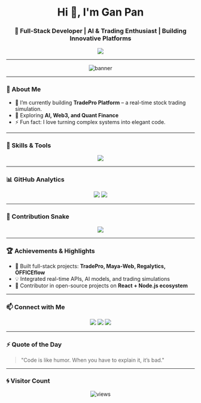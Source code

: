 <!-- Profile Header -->
<h1 align="center">Hi 👋, I'm Gan Pan</h1>
<h3 align="center">🚀 Full-Stack Developer | AI & Trading Enthusiast | Building Innovative Platforms</h3>

<!-- Typing Animation -->
<p align="center">
  <img src="https://readme-typing-svg.herokuapp.com?size=22&duration=3000&color=00F0FF&lines=Passionate+Developer;Stock+Market+Builder;AI+Lover;Always+Learning+New+Tech" />
</p>

---

<!-- Profile Banner -->
<p align="center">
  <img src="https://github.com/abhishek-coderX/abhishek-coderX/blob/main/banner.gif" alt="banner" />
</p>

---

### 💼 About Me
- 🔭 I’m currently building **TradePro Platform** – a real-time stock trading simulation.
- 🌱 Exploring **AI, Web3, and Quant Finance**
- ⚡ Fun fact: I love turning complex systems into elegant code.

---

### 🧠 Skills & Tools
<p align="center">
  <img src="https://skillicons.dev/icons?i=react,nodejs,tailwind,typescript,python,mongodb,express,git,github,vite" />
</p>

---

### 📊 GitHub Analytics
<p align="center">
  <img src="https://github-readme-stats.vercel.app/api?username=abhishek-coderX&show_icons=true&theme=radical" />
  <img src="https://github-readme-streak-stats.herokuapp.com/?user=abhishek-coderX&theme=radical" />
</p>

---

### 🐍 Contribution Snake
<p align="center">
  <img src="https://github.com/abhishek-coderX/abhishek-coderX/blob/output/github-contribution-grid-snake.svg" />
</p>

---

### 🏆 Achievements & Highlights
- 🥇 Built full-stack projects: **TradePro, Maya-Web, Regalytics, OFFICEflow**
- 💡 Integrated real-time APIs, AI models, and trading simulations
- 🚀 Contributor in open-source projects on **React + Node.js ecosystem**

---

### 📫 Connect with Me
<p align="center">
  <a href="https://linkedin.com/in/yourprofile"><img src="https://img.shields.io/badge/-LinkedIn-blue?logo=linkedin&style=flat-square" /></a>
  <a href="mailto:yourmail@gmail.com"><img src="https://img.shields.io/badge/-Email-red?logo=gmail&style=flat-square" /></a>
  <a href="https://twitter.com/yourhandle"><img src="https://img.shields.io/badge/-Twitter-1DA1F2?logo=twitter&style=flat-square" /></a>
</p>

---

### ⚡ Quote of the Day
> "Code is like humor. When you have to explain it, it’s bad."

---

### 🌀 Visitor Count
<p align="center">
  <img src="https://komarev.com/ghpvc/?username=abhishek-coderX&label=Profile%20views&color=blueviolet&style=flat" alt="views" />
</p>
